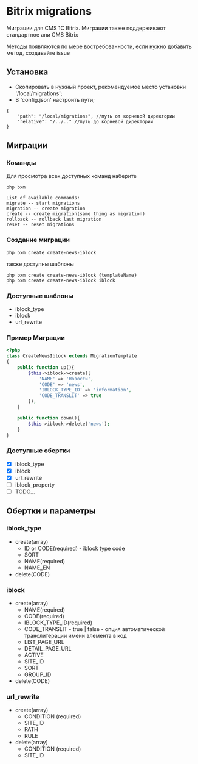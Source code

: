 # Bitrix migrations
Миграции для CMS 1C Bitrix. Миграции также поддерживают стандартное апи CMS Bitrix

Методы появляются по мере востребованности, если нужно добавить метод, создавайте issue

## Установка
* Скопировать в нужный проект, рекомендуемое место установки '/local/migrations';
* В 'config.json' настроить пути;
```
{
    "path": "/local/migrations", //путь от корневой директории
    "relative": "/../.." //путь до корневой директории
}
```

## Миграции
### Команды
Для просмотра всех доступных команд наберите
```
php bxm
```

```
List of available commands:
migrate -- start migrations
migration -- create migration
create -- create migration(same thing as migration)
rollback -- rollback last migration
reset -- reset migrations
```

### Создание миграции
```
php bxm create create-news-iblock
```
также доступны шаблоны
```
php bxm create create-news-iblock {templateName}
php bxm create create-news-iblock iblock
```
### Доступные шаблоны
* iblock_type
* iblock
* url_rewrite

### Пример Миграции
```php
<?php
class CreateNewsIblock extends MigrationTemplate
{
    public function up(){
        $this->iblock->create([
            'NAME' => 'Новости',
            'CODE' => 'news',
            'IBLOCK_TYPE_ID' => 'information',
            'CODE_TRANSLIT' => true
        ]);
    }

    public function down(){
        $this->iblock->delete('news');
    }
}
```

### Доступные обертки
- [x] iblock_type
- [x] iblock
- [x] url_rewrite
- [ ] iblock_property
- [ ] TODO...

## Обертки и параметры
### iblock_type
* create(array)
    * ID or CODE(required) - iblock type code
    * SORT
    * NAME(required)
    * NAME_EN
* delete(CODE)

### iblock
* create(array)
    * NAME(required)
    * CODE(required)
    * IBLOCK_TYPE_ID(required)
    * CODE_TRANSLIT - true | false - опция автоматической транслитерации имени элемента в код
    * LIST_PAGE_URL
    * DETAIL_PAGE_URL
    * ACTIVE
    * SITE_ID
    * SORT       
    * GROUP_ID
* delete(CODE)

### url_rewrite
* create(array)
    * CONDITION (required)
    * SITE_ID
    * PATH
    * RULE
* delete(array)
    * CONDITION (required)
    * SITE_ID
